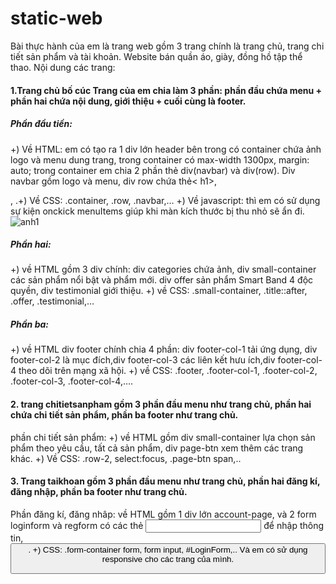 # static-web
Bài thực hành của em là  trang web gồm 3 trang chính là trang chủ, trang chi tiết sản phẩm và tài khoản. Website bán quần áo, giày, đồng hồ tập thể thao. Nội dung các trang: 
#### 1.Trang chủ bố cúc Trang của em chia làm 3 phần: phần đầu chứa menu + phần hai chứa nội dung, giới thiệu + cuối cùng là footer.
##### Phần đầu tiền: 
+) Về HTML: em có tạo ra 1 div lớn header bên trong có container chứa ảnh logo  và menu dung trang,  trong container  có max-width 1300px, margin: auto;  trong container em chia 2 phần thẻ div(navbar) và div(row). Div navbar gồm logo và menu, div row chứa thẻ< h1>,<p>, <img>.+) Về CSS: .container, .row, .navbar,… +) Về javascript: thì em có sử dụng sự kiện onckick menuItems giúp khi màn kích thước bị thu nhỏ sẽ ẩn  đi.<br>
 ![anh1](https://scontent.xx.fbcdn.net/v/t1.15752-0/p206x206/130832517_2695203397477029_2501507037350935520_n.png?_nc_cat=104&ccb=2&_nc_sid=58c789&_nc_ohc=fJeKKhvTtt0AX9MGSmB&_nc_ad=z-m&_nc_cid=0&_nc_ht=scontent.xx&_nc_tp=30&oh=8a3db123932a4f66371a8c0dce513151&oe=60023F0C)
 ##### Phần hai:
 +) về HTML gồm 3 div chính: div categories chứa ảnh, div small-container các sản phẩm nổi           bật và phẩm mới. div offer sản phẩm Smart Band 4 độc quyền, div testimonial giới thiệu. +) về CSS:  .small-container, .title::after, .offer, .testimonial,…
##### Phần ba:
+) về HTML div footer chính chia 4 phần: div footer-col-1 tải ứng dụng, div footer-col-2 là mục đích,div footer-col-3 các liên kết hưu ích,div footer-col-4 theo dõi trên mạng xã hội. +) về CSS: .footer, .footer-col-1, .footer-col-2, .footer-col-3, .footer-col-4,….
#### 2. trang chitietsanpham gồm 3 phần đầu menu như trang chủ, phần hai chứa chi tiết sản phẩm, phần ba footer như trang chủ.
phần chi tiết sản phẩm: +) về HTML gồm div small-container lựa chọn sản phẩm theo yêu cầu, tất cả sản phẩm, div page-btn xem thêm các trang khác. +) Về CSS: .row-2, select:focus, .page-btn span,.. 
#### 3. Trang taikhoan gồm 3 phần đầu menu như trang chủ, phần hai đăng kí, đăng nhập, phần ba footer như trang chủ.
Phần đăng kí, đăng nhâp: về HTML gồm 1 div lớn account-page, và 2 form loginform và regform có các thẻ <input> để nhập thông tin, <button> . +) CSS: .form-container form, form input, #LoginForm,..
Và em có sử dụng responsive cho các trang của mình.

